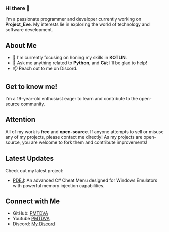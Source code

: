### Hi there 👋

I'm a passionate programmer and developer currently working on **Project_Eve**. My interests lie in exploring the world of technology and software development.

## About Me

- 🌱 I'm currently focusing on honing my skills in **KOTLIN**.
- 💬 Ask me anything related to **Python**, and **C#**; I'll be glad to help!
- 📫 Reach out to me on Discord.

## Get to know me!

I'm a 19-year-old enthusiast eager to learn and contribute to the open-source community.

## Attention

All of my work is **free** and **open-source**. If anyone attempts to sell or misuse any of my projects, please contact me directly! As my projects are open-source, you are welcome to fork them and contribute improvements!

## Latest Updates

Check out my latest project:

- [PDEJ](https://github.com/PMTDVA/PDEJ): An advanced C# Cheat Menu designed for Windows Emulators with powerful memory injection capabilities.

## Connect with Me

- GitHub: [PMTDVA]([https://github.com/Your-GitHub-Username](https://github.com/PMTDVA))
- Youtube [PMTDVA](https://www.youtube.com/channel/UCJYhw3GTP6hvoxNgevGfXBg)
- Discord: [My Discord](https://discord.com/invite/d5kup5xcKz) <!-- Replace with your Discord username and tag -->
